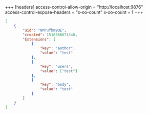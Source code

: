 +++
[headers]
access-control-allow-origin = "http://localhost:9876"
access-control-expose-headers = "x-oo-count"
x-oo-count = 1
+++

```json
[
	{
		"uid": "NMPufbm9QE",
		"created": 1516380671340,
		"Extensions": [
			{
				"key": "author",
				"value": "test"
			},
			{
				"key": "users",
				"value": ["test"]
			},
			{
				"key": "body",
				"value": "test"
			}
		]
	}
]
```
